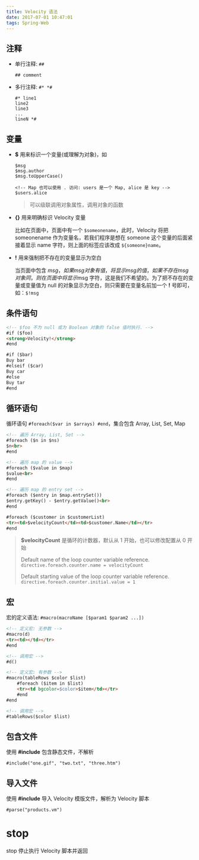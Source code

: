```yaml
---
title: Velocity 语法
date: 2017-07-01 10:47:01
tags: Spring-Web
---
```


## 注释

* 单行注释: `##`

  ```
  ## comment
  ```

* 多行注释: `#* *#`

  ```
  #* line1
  line2
  line3
  ...
  lineN *#
  ```

## 变量

* **$** 用来标识一个变量(或理解为对象)，如

  ```
  $msg
  $msg.author
  $msg.toUpperCase()

  <!-- Map 也可以使用 . 访问: users 是一个 Map, alice 是 key -->
  $users.alice
  ```

  > 可以级联调用对象属性，调用对象的函数

* **{}** 用来明确标识 Velocity 变量

  比如在页面中，页面中有一个 `$someonename`，此时，Velocity 将把someonename 作为变量名，若我们程序是想在 someone 这个变量的后面紧接着显示 name 字符，则上面的标签应该改成 `${someone}name`。

* **!** 用来强制把不存在的变量显示为空白

  当页面中包含 $msg，如果 msg 对象有值，将显示 msg 的值，如果不存在 msg 对象同，则在页面中将显示$msg 字符，这是我们不希望的。为了把不存在的变量或变量值为 null 的对象显示为空白，则只需要在变量名前加一个 **!** 号即可，如：`$!msg`

<!--more-->

## 条件语句

```html
<!-- $foo 不为 null 或为 Boolean 对象的 false 值时执行. -->
#if ($foo) 
<strong>Velocity!</strong>
#end

#if ($bar)
Buy bar
#elseif ($car)
Buy car
#else
Buy tar
#end
```

## 循环语句

循环语句 `#foreach($var in $arrays) #end`，集合包含 Array, List, Set, Map

```html
<!-- 遍历 Array, List, Set -->
#foreach ($n in $ns)
$n<br>
#end

<!-- 遍历 map 的 value -->
#foreach ($value in $map)
$value<br>
#end

<!-- 遍历 map 的 entry set -->
#foreach ($entry in $map.entrySet())
$entry.getKey() - $entry.getValue()<br>
#end

#foreach ($customer in $customerList)
<tr><td>$velocityCount</td><td>$customer.Name</td></tr>
#end
```

> **$velocityCount** 是循环的计数器，默认从 1 开始，也可以修改配置从 0 开始
>
> Default name of the loop counter variable reference.
> `directive.foreach.counter.name = velocityCount`
>
> Default starting value of the loop counter variable reference.
> `directive.foreach.counter.initial.value = 1`

## 宏

宏的定义语法: `#macro(macroName [$param1 $param2 ...])`

```html
<!-- 定义宏: 无参数 -->
#macro(d)
<tr><td></td></tr>
#end

<!-- 调用宏 -->
#d()

<!-- 定义宏: 有参数 -->
#macro(tableRows $color $list)
    #foreach ($item in $list)
    <tr><td bgcolor=$color>$item</td></tr>
    #end
#end

<!-- 调用宏 -->
#tableRows($color $list)
```

## 包含文件

使用 **#include**  包含静态文件，不解析

```
#include("one.gif", "two.txt", "three.htm")
```

## 导入文件

使用 **#include** 导入 Velocity 模版文件，解析为 Velocity 脚本

```
#parse("products.vm")
```

# stop

stop 停止执行 Velocity 脚本并返回